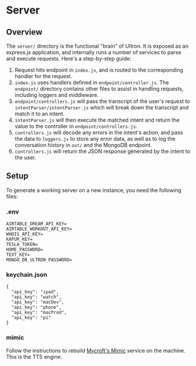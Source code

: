 # Server

## Overview

The `server/` directory is the functional "brain" of Ultron. It is exposed as an express.js application, and internally runs a number of services to parse and execute requests. Here's a step-by-step guide:

1. Request hits endpoint in `index.js`, and is routed to the corresponding handler for the request.
2. `index.js` uses handlers defined in `endpoint/controller.js`. The `endpoint/` directory contains other files to assist in handling requests, including loggers and middleware.
3. `endpoint/controllers.js` will pass the transcript of the user's request to `intentParser/intentParser.js` which will break down the transcript and match it to an intent.
4. `intentParser.js` will then execute the matched intent and return the value to the controller in `endpoint/controllers.js`.
5. `controllers.js` will decode any errors in the intent's action, and pass the data to `loggers.js` to store any error data, as well as to log the conversation history in `out/` and the MongoDB endpoint.
6. `controllers.js` will return the JSON response generated by the intent to the user.

## Setup

To generate a working server on a new instance, you need the following files:

### .env
```
AIRTABLE_DREAM_API_KEY=
AIRTABLE_WORKOUT_API_KEY=
WHOIS_API_KEY=
KAPUR_KEY=
TESLA_TOKEN=
HOME_PASSWORD=
TEXT_KEY=
MONGO_DB_ULTRON_PASSWORD=
```

### keychain.json
```
{
  "api_key": "ipad",
  "api_key": "watch",
  "api_key": "macDev",
  "api_key": "phone",
  "api_key": "macProd",
  "api_key": "pi"
}
```

### mimic

Follow the instructions to rebuild [Mycroft's Mimic](https://mycroft-ai.gitbook.io/docs/mycroft-technologies/mimic-overview) service on the machine. This is the TTS engine.